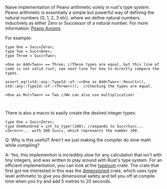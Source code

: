 Naive implementation of Peano arithmetic solely in rust's type system. Peano arithmetic is essentially a simple but powerful way of defining the natural numbers (0, 1, 2, 3 etc), where we define natural numbers inductively as either Zero or Successor of a natural number. 
For more information: [Peano Axioms](https://en.wikipedia.org/wiki/Peano_axioms)

For example: 


```
type One = Succ<Zero>;
type Two = Succ<One>;
type Three = Succ<Two>; 

<One as Add<Two>> == Three; //These types are equal, but this line of code is not valid rust; see next line for how to directly compare the types.

assert_eq!(std::any::TypeId::of::<<One as Add<Two>>::Result>(), std::any::TypeId::of::<Three>());  //Checking the types are equal.

<One as Mul<Two>> == Two //We can also use multiplication!



```

There is also a macro to easily create the desired integer types:

```
type One = Succ<Zero>;
type OneHundred = int_to_type!(100); //expands to Succ<Succ...<Zero>>>... with 100 Succs, which represents the number 100.

```

Q: Why is this useful? Aren't we just making the compiler do slow math while compiling?

A: Yes, this implemention is incredibly slow for any calculation that isn't with tiny integers, and was written to play around with Rust's type system. For an efficient implementation, you can look at the [typenum](https://github.com/paholg/typenum) crate. The crate that first got me interested in this was the [dimensioned](https://github.com/paholg/dimensioned) crate, which uses type level arithmetic to give you dimensional safety and tell you off at compile time when you try and add 5 metres to 20 seconds.